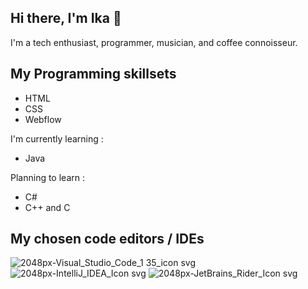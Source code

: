 ## Hi there, I'm Ika 👋

I'm a tech enthusiast, programmer, musician, and coffee connoisseur.
##
## My Programming skillsets
- HTML
- CSS
- Webflow

I'm currently learning :
- Java

Planning to learn :
- C#
- C++ and C
##
## My chosen code editors / IDEs
![2048px-Visual_Studio_Code_1 35_icon svg](https://github.com/user-attachments/assets/1ac160c9-e975-44de-a253-e52c1d344f14)      ![2048px-IntelliJ_IDEA_Icon svg](https://github.com/user-attachments/assets/ec1de49f-0b41-43cd-ace3-c7735f9f2045)      ![2048px-JetBrains_Rider_Icon svg](https://github.com/user-attachments/assets/8ddb0e23-5b1d-454f-a572-edb4531875df)
<!--
**Ikachenko/Ikachenko** is a ✨ _special_ ✨ repository because its `README.md` (this file) appears on your GitHub profile.

Here are some ideas to get you started:

- 🔭 I’m currently working on ...
- 🌱 I’m currently learning ...
- 👯 I’m looking to collaborate on ...
- 🤔 I’m looking for help with ...
- 💬 Ask me about ...
- 📫 How to reach me: ...
- 😄 Pronouns: ...
- ⚡ Fun fact: ...
-->
